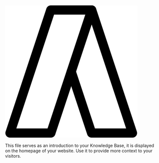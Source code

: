 ![](/assets/nocolor_universal_litera.svg)

This file serves as an introduction to your Knowledge Base, it is displayed on the homepage of your website. Use it to provide more context to your visitors.

